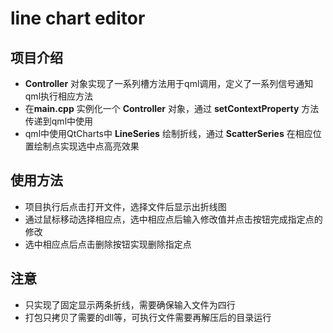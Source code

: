 # line chart editor
## 项目介绍
- **Controller** 对象实现了一系列槽方法用于qml调用，定义了一系列信号通知qml执行相应方法
- 在**main.cpp** 实例化一个 **Controller** 对象，通过 **setContextProperty** 方法传递到qml中使用
- qml中使用QtCharts中 **LineSeries** 绘制折线，通过 **ScatterSeries** 在相应位置绘制点实现选中点高亮效果
## 使用方法
- 项目执行后点击打开文件，选择文件后显示出折线图
- 通过鼠标移动选择相应点，选中相应点后输入修改值并点击按钮完成指定点的修改
- 选中相应点后点击删除按钮实现删除指定点
## 注意
- 只实现了固定显示两条折线，需要确保输入文件为四行
- 打包只拷贝了需要的dll等，可执行文件需要再解压后的目录运行
